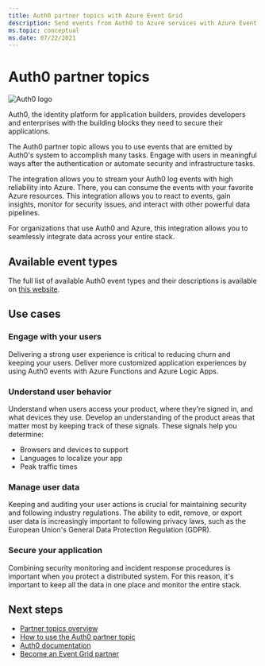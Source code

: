 ```yaml
---
title: Auth0 partner topics with Azure Event Grid
description: Send events from Auth0 to Azure services with Azure Event Grid.
ms.topic: conceptual
ms.date: 07/22/2021
---
```


# Auth0 partner topics
![Auth0 logo](./media/auth0-overview/auth0-logo.png)

Auth0, the identity platform for application builders, provides developers and enterprises with the building blocks they need to secure their applications.

The Auth0 partner topic allows you to use events that are emitted by Auth0's system to accomplish many tasks. Engage with users in meaningful ways after the authentication or automate security and infrastructure tasks.

The integration allows you to stream your Auth0 log events with high reliability into Azure. There, you can consume the events with your favorite Azure resources. This integration allows you to react to events, gain insights, monitor for security issues, and interact with other powerful data pipelines.

For organizations that use Auth0 and Azure, this integration allows you to seamlessly integrate data across your entire stack. 
 
## Available event types
The full list of available Auth0 event types and their descriptions is available on [this website](https://auth0.com/docs/logs/references/log-event-type-codes).

## Use cases

### Engage with your users
Delivering a strong user experience is critical to reducing churn and keeping your users. Deliver more customized application experiences by using Auth0 events with Azure Functions and Azure Logic Apps. 

### Understand user behavior
Understand when users access your product, where they're signed in, and what devices they use. Develop an understanding of the product areas that matter most by keeping track of these signals. These signals help you determine:

- Browsers and devices to support 
- Languages to localize your app 
- Peak traffic times

### Manage user data
Keeping and auditing your user actions is crucial for maintaining security and following industry regulations. The ability to edit, remove, or export user data is increasingly important to following privacy laws, such as the European Union's General Data Protection Regulation (GDPR).

### Secure your application
Combining security monitoring and incident response procedures is important when you protect a distributed system. For this reason, it's important to keep all the data in one place and monitor the entire stack. 

## Next steps

- [Partner topics overview](partner-events-overview.md)
- [How to use the Auth0 partner topic](auth0-how-to.md)
- [Auth0 documentation](https://auth0.com/docs/azure-tutorial)
- [Become an Event Grid partner](onboard-partner.md)

